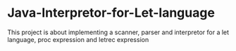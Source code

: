 # Java-Interpretor-for-Let-language
This project is about implementing a scanner, parser and interpretor for a let language, proc expression and letrec expression
